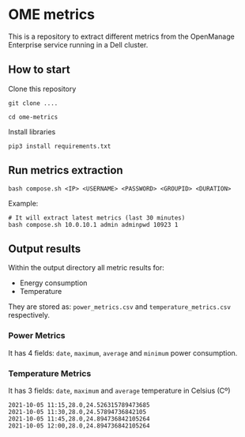 # OME metrics
This is a repository to extract different metrics from the OpenManage Enterprise service running in a Dell cluster.


## How to start

Clone this repository

````
git clone ....

cd ome-metrics
````

Install libraries

````
pip3 install requirements.txt
````

## Run metrics extraction

````
bash compose.sh <IP> <USERNAME> <PASSWORD> <GROUPID> <DURATION>
````

Example:

````
# It will extract latest metrics (last 30 minutes)
bash compose.sh 10.0.10.1 admin adminpwd 10923 1
````

## Output results

Within the output directory all metric results for: 
- Energy consumption 
- Temperature

They are stored as: ``power_metrics.csv`` and ``temperature_metrics.csv`` respectively.

### Power Metrics

It has 4 fields: ``date``, ``maximum``, ``average`` and  ``minimum`` power consumption.

### Temperature Metrics

It has 3 fields: ``date``, ``maximum`` and ``average`` temperature in Celsius (Cº)

````
2021-10-05 11:15,28.0,24.526315789473685
2021-10-05 11:30,28.0,24.57894736842105
2021-10-05 11:45,28.0,24.894736842105264
2021-10-05 12:00,28.0,24.894736842105264
````

##
